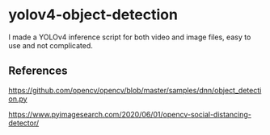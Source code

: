 # yolov4-object-detection
I made a YOLOv4 inference script for both video and image files, easy to use and not complicated. 







## References
https://github.com/opencv/opencv/blob/master/samples/dnn/object_detection.py

https://www.pyimagesearch.com/2020/06/01/opencv-social-distancing-detector/
